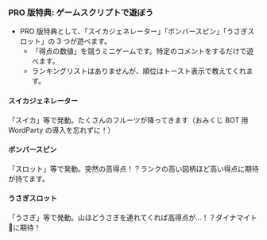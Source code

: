 ### PRO 版特典: ゲームスクリプトで遊ぼう

- PRO 版特典として、「スイカジェネレーター」「ボンバースピン」「うさぎスロット」の 3 つが遊べます。
	- 「得点の数値」を競うミニゲームです。特定のコメントをするだけで遊べます。
	- ランキングリストはありませんが、順位はトースト表示で教えてくれます。

#### スイカジェネレーター

「スイカ」等で発動。たくさんのフルーツが降ってきます（おみくじ BOT 用 WordParty の導入を忘れずに！）

#### ボンバースピン

「スロット」等で発動。突然の高得点！？ランクの高い図柄ほど高い得点に期待が持てます。

#### うさぎスロット

「うさぎ」等で発動。山ほどうさぎを連れてくれば高得点が…！？ダイナマイト🧨に期待！